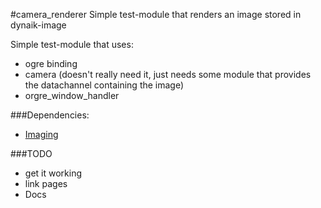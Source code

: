 #camera_renderer
Simple test-module that renders an image stored in dynaik-image

Simple test-module that uses:
 * ogre binding
 * camera (doesn't really need it, just needs some module that provides the datachannel containing the image)
 * orgre_window_handler


###Dependencies:
 * [Imaging](https://github.com/syxolk/imaging)
 
###TODO
 * get it working
 * link pages
 * Docs
